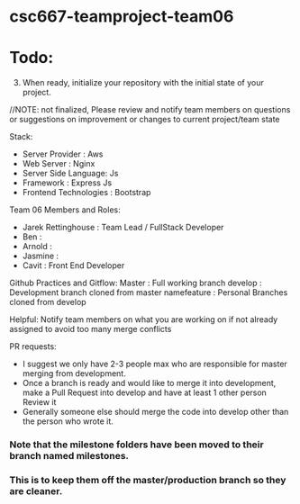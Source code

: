 # csc667-teamproject-team06


# Todo:

3. When ready, initialize your repository with the initial state of your project.

//NOTE:  not finalized, Please review and notify team members on questions or suggestions on improvement or changes to current project/team state

Stack:
- Server Provider : Aws
- Web Server : Nginx 
- Server Side Language: Js
- Framework : Express Js
- Frontend Technologies : Bootstrap

Team 06 Members and Roles:
- Jarek Rettinghouse : Team Lead / FullStack Developer
- Ben : 
- Arnold : 
- Jasmine : 
- Cavit : Front End Developer

Github Practices and Gitflow:
Master : Full working branch
develop : Development branch cloned from master
namefeature : Personal Branches cloned from develop

Helpful: Notify team members on what you are working on if not already assigned to avoid too many merge conflicts

PR requests:
- I suggest we only have 2-3 people max who are responsible for master merging from development.
- Once a branch is ready and would like to merge it into development, make a Pull Request into develop and have at least 1 other person Review it
- Generally someone else should merge the code into develop other than the person who wrote it.



### Note that the milestone folders have been moved to their branch named milestones. 
### This is to keep them off the master/production branch so they are cleaner.
